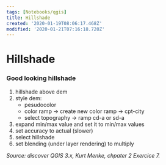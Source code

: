```yaml
---
tags: [Notebooks/qgis]
title: Hillshade
created: '2020-01-19T08:06:17.468Z'
modified: '2020-01-21T07:16:18.720Z'
---
```


# Hillshade

### Good looking hillshade

1. hillshade above dem
2. style dem:
    * pesudocolor
    * color ramp -> create new color ramp -> cpt-city
    * select topography -> ramp cd-a or sd-a
3. expand min/max value and set it to min/max values
4. set accuracy to actual (slower)
5. select hillshade
6. set blending (under layer rendering) to multiply

*Source: discover QGIS 3.x, Kurt Menke, chpater 2 Exercice 7.*
